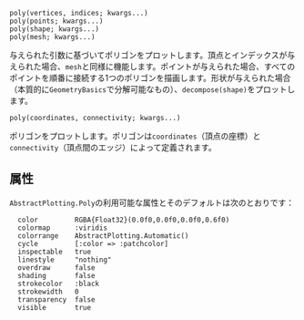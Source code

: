 ```
poly(vertices, indices; kwargs...)
poly(points; kwargs...)
poly(shape; kwargs...)
poly(mesh; kwargs...)
```

与えられた引数に基づいてポリゴンをプロットします。頂点とインデックスが与えられた場合、`mesh`と同様に機能します。ポイントが与えられた場合、すべてのポイントを順番に接続する1つのポリゴンを描画します。形状が与えられた場合（本質的に`GeometryBasics`で分解可能なもの）、`decompose(shape)`をプロットします。

```
poly(coordinates, connectivity; kwargs...)
```

ポリゴンをプロットします。ポリゴンは`coordinates`（頂点の座標）と`connectivity`（頂点間のエッジ）によって定義されます。

## 属性

`AbstractPlotting.Poly`の利用可能な属性とそのデフォルトは次のとおりです：

```
  color         RGBA{Float32}(0.0f0,0.0f0,0.0f0,0.6f0)
  colormap      :viridis
  colorrange    AbstractPlotting.Automatic()
  cycle         [:color => :patchcolor]
  inspectable   true
  linestyle     "nothing"
  overdraw      false
  shading       false
  strokecolor   :black
  strokewidth   0
  transparency  false
  visible       true
```
